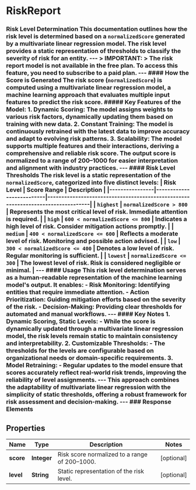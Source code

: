 

# RiskReport

### Risk Level Determination This documentation outlines how the risk level is determined based on a `normalizedScore` generated by a **multivariate linear regression model**. The risk level provides a static representation of thresholds to classify the severity of risk for an entity.  ---  > **IMPORTANT:**  > The risk report model is not available in the free plan. To access this feature, you need to subscribe to a paid plan.  ---  #### How the Score is Generated  The risk score (`normalizedScore`) is computed using a **multivariate linear regression model**, a machine learning approach that evaluates multiple input features to predict the risk score.  ##### Key Features of the Model: 1. **Dynamic Scoring:** The model assigns weights to various risk factors, dynamically updating them based on training with new data. 2. **Constant Training:** The model is continuously retrained with the latest data to improve accuracy and adapt to evolving risk patterns. 3. **Scalability:** The model supports multiple features and their interactions, deriving a comprehensive and reliable risk score.  The output score is normalized to a range of **200–1000** for easier interpretation and alignment with industry practices.  ---  #### Risk Level Thresholds  The risk level is a static representation of the `normalizedScore`, categorized into five distinct levels:  | **Risk Level** | **Score Range**          | **Description**                                                                 | |----------------|--------------------------|---------------------------------------------------------------------------------| | `highest`      | `normalizedScore > 800` | Represents the most critical level of risk. Immediate attention is required.   | | `high`         | `600 < normalizedScore <= 800` | Indicates a high level of risk. Consider mitigation actions promptly.          | | `medium`       | `400 < normalizedScore <= 600` | Reflects a moderate level of risk. Monitoring and possible action advised.     | | `low`          | `300 < normalizedScore <= 400` | Denotes a low level of risk. Regular monitoring is sufficient.                 | | `lowest`       | `normalizedScore <= 300` | The lowest level of risk. Risk is considered negligible or minimal.            |  ---  #### Usage  This risk level determination serves as a human-readable representation of the machine learning model's output. It enables: - **Risk Monitoring:** Identifying entities that require immediate attention. - **Action Prioritization:** Guiding mitigation efforts based on the severity of the risk. - **Decision-Making:** Providing clear thresholds for automated and manual workflows.  ---  #### Key Notes 1. **Dynamic Scoring, Static Levels:**   - While the score is dynamically updated through a multivariate linear regression model, the risk levels remain static to maintain consistency and interpretability.  2. **Customizable Thresholds:**   - The thresholds for the levels are configurable based on organizational needs or domain-specific requirements.  3. **Model Retraining:**    - Regular updates to the model ensure that scores accurately reflect real-world risk trends, improving the reliability of level assignments.  ---  This approach combines the adaptability of multivariate linear regression with the simplicity of static thresholds, offering a robust framework for risk assessment and decision-making.  ---  ### Response Elements 

## Properties

| Name | Type | Description | Notes |
|------------ | ------------- | ------------- | -------------|
|**score** | **Integer** | Risk score normalized to a range of 200–1000. |  [optional] |
|**level** | **String** | Static representation of the risk level. |  [optional] |




